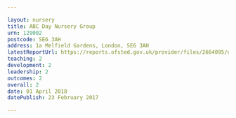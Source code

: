```yaml
---

layout: nursery
title: ABC Day Nursery Group
urn: 129002
postcode: SE6 3AH
address: 1a Melfield Gardens, London, SE6 3AH
latestReportUrl: https://reports.ofsted.gov.uk/provider/files/2664095/urn/129002.pdf
teaching: 2
development: 2
leadership: 2
outcomes: 2
overall: 2
date: 01 April 2018 
datePublish: 23 February 2017

---
```


